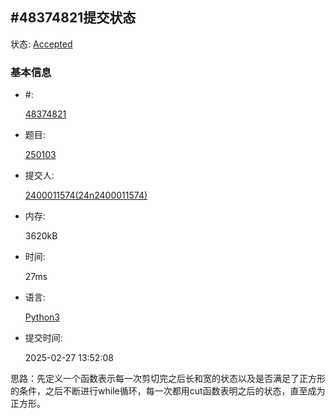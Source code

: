 ## #48374821提交状态

状态: [Accepted](http://xzmdsa.openjudge.cn/2025python/solution/48374821/)

### 基本信息

- #:

  [48374821](http://xzmdsa.openjudge.cn/2025python/solution/48374821/)

- 题目:

  [250103](http://xzmdsa.openjudge.cn/2025python/250103/)

- 提交人:

  [2400011574(24n2400011574)](http://openjudge.cn/user/1415782/in/group-480/)

- 内存:

  3620kB

- 时间:

  27ms

- 语言:

  [Python3](http://xzmdsa.openjudge.cn/2025python/solution/48374821/)

- 提交时间:

  2025-02-27 13:52:08

思路：先定义一个函数表示每一次剪切完之后长和宽的状态以及是否满足了正方形的条件，之后不断进行while循环，每一次都用cut函数表明之后的状态，直至成为正方形。